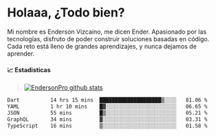 
# Holaaa, ¿Todo bien?

Mi nombre es Enderson Vizcaíno, me dicen Ender. Apasionado por las tecnologías, disfruto de poder construir soluciones basadas en código. Cada reto está lleno de grandes aprendizajes, y nunca dejamos de aprender. 

#### :chart_with_upwards_trend: Estadisticas
> [![EndersonPro github stats](https://github-readme-stats.vercel.app/api?username=endersonpro&theme=vue-dark&show_icons=true)](https://github.com/anuraghazra/github-readme-stats) 


<!--START_SECTION:waka-->

```txt
Dart          14 hrs 15 mins  ████████████████████▒░░░░   81.06 %
YAML          1 hr 10 mins    █▓░░░░░░░░░░░░░░░░░░░░░░░   06.65 %
JSON          55 mins         █▒░░░░░░░░░░░░░░░░░░░░░░░   05.21 %
GraphQL       34 mins         ▓░░░░░░░░░░░░░░░░░░░░░░░░   03.31 %
TypeScript    16 mins         ▒░░░░░░░░░░░░░░░░░░░░░░░░   01.58 %
```

<!--END_SECTION:waka-->

[website]: https://endersonpro.github.io/portfolio/
[twitter]: https://twitter.com/endersonj_
[youtube]: https://youtube.com/ByEnderson
[instagram]: https://instagram.com/endersonvizc
[linkedin]: https://www.linkedin.com/in/enderson-vizcaino-2aa927175/
